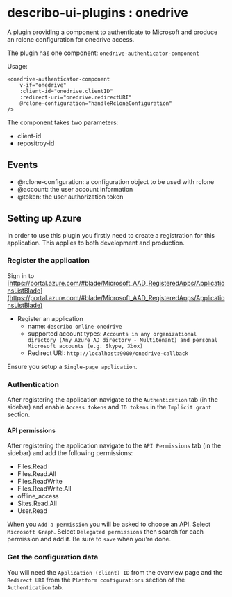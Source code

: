 # describo-ui-plugins : onedrive

A plugin providing a component to authenticate to Microsoft and produce an rclone configuration for onedrive access.

The plugin has one component: `onedrive-authenticator-component`

Usage:

```
<onedrive-authenticator-component
    v-if="onedrive"
    :client-id="onedrive.clientID"
    :redirect-uri="onedrive.redirectURI"
    @rclone-configuration="handleRcloneConfiguration"
/>
```

The component takes two parameters:

-   client-id
-   repositroy-id

## Events

-   @rclone-configuration: a configuration object to be used with rclone
-   @account: the user account information
-   @token: the user authorization token

## Setting up Azure

In order to use this plugin you firstly need to create a registration for this application. This applies to both development and production.

### Register the application

Sign in to [https://portal.azure.com/#blade/Microsoft_AAD_RegisteredApps/ApplicationsListBlade](https://portal.azure.com/#blade/Microsoft_AAD_RegisteredApps/ApplicationsListBlade)

-   Register an application
    -   name: `describo-online-onedrive`
    -   supported account types: `Accounts in any organizational directory (Any Azure AD directory - Multitenant) and personal Microsoft accounts (e.g. Skype, Xbox)`
    -   Redirect URI: `http://localhost:9000/onedrive-callback`

Ensure you setup a `Single-page application`.

### Authentication

After registering the application navigate to the `Authentication` tab (in the sidebar) and enable `Access tokens` and `ID tokens` in the `Implicit grant` section.

#### API permissions

After registering the application navigate to the `API Permissions` tab (in the sidebar) and add the following permissions:

-   Files.Read
-   Files.Read.All
-   Files.ReadWrite
-   Files.ReadWrite.All
-   offline_access
-   Sites.Read.All
-   User.Read

When you `Add a permission` you will be asked to choose an API. Select `Microsoft Graph`. Select `Delegated permissions` then search for each permission and add it. Be sure to `save` when you're done.

### Get the configuration data

You will need the `Application (client) ID` from the overview page and the `Redirect URI` from the `Platform configurations` section of the `Authentication` tab.
